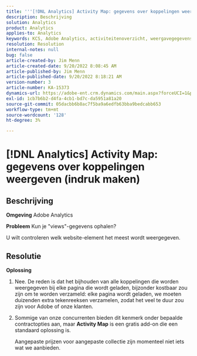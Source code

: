 ```yaml
---
title: '''[!DNL Analytics] Activity Map: gegevens over koppelingen weergeven (indruk maken)'
description: Beschrijving
solution: Analytics
product: Analytics
applies-to: Analytics
keywords: KCS, Adobe Analytics, activiteitenoverzicht, weergavegegevens, koppelingen, weergaven
resolution: Resolution
internal-notes: null
bug: false
article-created-by: Jim Menn
article-created-date: 9/20/2022 8:08:45 AM
article-published-by: Jim Menn
article-published-date: 9/20/2022 8:18:21 AM
version-number: 3
article-number: KA-15373
dynamics-url: https://adobe-ent.crm.dynamics.com/main.aspx?forceUCI=1&pagetype=entityrecord&etn=knowledgearticle&id=80e75a6f-bb38-ed11-9db1-0022480866ad
exl-id: 1cb7b6b2-d4fa-4cb1-bd7c-da5951a81a20
source-git-commit: 05dacbb6b8ac7f5ba9a6edfb63bba9bedcabb653
workflow-type: tm+mt
source-wordcount: '128'
ht-degree: 3%

---
```


# [!DNL Analytics] Activity Map: gegevens over koppelingen weergeven (indruk maken)

## Beschrijving


<b>Omgeving</b>
Adobe Analytics

<b>Probleem</b>
Kun je &quot;views&quot;-gegevens ophalen?

U wilt controleren welk website-element het meest wordt weergegeven.


## Resolutie


<b>Oplossing</b>

1. Nee. De reden is dat het bijhouden van alle koppelingen die worden weergegeven bij elke pagina die wordt geladen, bijzonder kostbaar zou zijn om te worden verzameld: elke pagina wordt geladen, we moeten duizenden extra tekenreeksen verzamelen, zodat het veel te duur zou zijn voor Adobe of onze klanten.
2. Sommige van onze concurrenten bieden dit kenmerk onder bepaalde contractopties aan, maar <b>Activity Map</b> is een gratis add-on die een standaard oplossing is.

   Aangepaste prijzen voor aangepaste collectie zijn momenteel niet iets wat we aanbieden.
